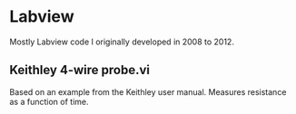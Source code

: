 # Labview
Mostly Labview code I originally developed in 2008 to 2012.

## Keithley 4-wire probe.vi
Based on an example from the Keithley user manual.
Measures resistance as a function of time.

